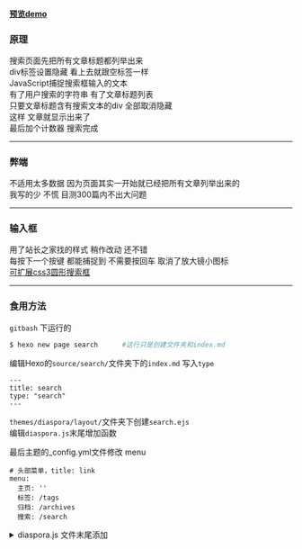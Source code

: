 #### [预览demo](https://hotococoa.com/search)

### 原理  
搜索页面先把所有文章标题都列举出来   
div标签设置隐藏 看上去就跟空标签一样  
JavaScript捕捉搜索框输入的文本   
有了用户搜索的字符串 有了文章标题列表   
只要文章标题含有搜索文本的div 全部取消隐藏  
这样 文章就显示出来了   
最后加个计数器 搜索完成  
  
*** 
### 弊端  
不适用太多数据 因为页面其实一开始就已经把所有文章列举出来的  
我写的少 不慌 目测300篇内不出大问题  
  
***   
### 输入框  
用了站长之家找的样式 稍作改动 还不错     
每按下一个按键 都能捕捉到 不需要按回车 取消了放大镜小图标    
[可扩展css3圆形搜索框](http://sc.chinaz.com/jiaoben/130222276600.htm)    

***
### 食用方法
`gitbash` 下运行的  

``` bash
$ hexo new page search      #这行只是创建文件夹和index.md  
```
 
  
编辑Hexo的`source/search/`文件夹下的`index.md` 写入`type`   
 
```
---
title: search
type: "search"  
---
```

`themes/diaspora/layout/`文件夹下创建`search.ejs`       
编辑`diaspora.js`末尾增加函数     

最后主题的_config.yml文件修改 menu

```
# 头部菜单，title: link
menu:
  主页: ''
  标签: /tags 
  归档: /archives 
  搜索: /search
```

<details>
  <summary> diaspora.js 文件末尾添加 </summary>

``` js
function get_posts(text){
    var posts = document.getElementsByClassName('timeline-item');
    // console.log(posts.length);
    if (text == ""){
        all_none(posts);
        return ;
    }
    var count = 0;
    for (var i = 0;i<posts.length; ++i){
        var temp = posts[i].id.toLowerCase();
        if ( temp.search(text) != -1 ){
            posts[i].style = "display: block";
            count += 1;
            // console.log(posts[i].id);
        } else {
            posts[i].style = "display: none";
        }
    }
    if (count > 0){
        var search_count = document.getElementById('search_count');
        search_count.style = "display: block";
        search_count.innerHTML = "为你献上"+count+ "篇"
    } else {
        document.getElementById('search_count').style = "display: none";
    }
}
function all_none(posts){
    for (let i = 0;i<posts.length; ++i){
        document.getElementById('search_count').style = "display: none";
        posts[i].style = "display: none";
    }
}
function button_search_onkeypress(){
    var text = document.getElementById("search").value.toLowerCase();
    // console.log("读取到的文本:"+ text );
    get_posts(text);
} 
```

</details>  